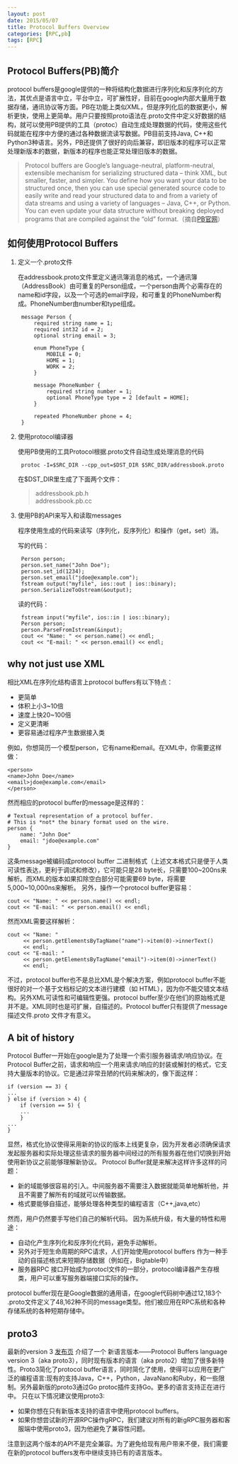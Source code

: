 ```yaml
---
layout: post
date: 2015/05/07
title: Protocol Buffers Overview
categories: [RPC,pb]
tags: [RPC]
---
```



## Protocol Buffers(PB)简介
protocol buffers是google提供的一种将结构化数据进行序列化和反序列化的方法，其优点是语言中立，平台中立，可扩展性好，目前在google内部大量用于数据存储，通讯协议等方面。PB在功能上类似XML，但是序列化后的数据更小，解析更快，使用上更简单。用户只要按照proto语法在.proto文件中定义好数据的结构，就可以使用PB提供的工具（protoc）自动生成处理数据的代码，使用这些代码就能在程序中方便的通过各种数据流读写数据。PB目前支持Java, C++和Python3种语言。另外，PB还提供了很好的向后兼容，即旧版本的程序可以正常处理新版本的数据，新版本的程序也能正常处理旧版本的数据。
<!--more-->
>Protocol buffers are Google’s language-neutral, platform-neutral, extensible mechanism for serializing structured data – think XML, but smaller, faster, and simpler. You define how you want your data to be structured once, then you can use special generated source code to easily write and read your structured data to and from a variety of data streams and using a variety of languages – Java, C++, or Python. You can even update your data structure without breaking deployed programs that are compiled against the “old” format.（摘自[PB官网](https://developers.google.com/protocol-buffers/docs/overview?hl=zh-cn)）

## 如何使用Protocol Buffers
1. 定义一个.proto文件

	在addressbook.proto文件里定义通讯簿消息的格式，一个通讯簿（AddressBook）由可重复的Person组成，一个person由两个必需存在的name和id字段，以及一个可选的email字段，和可重复的PhoneNumber构成。PhoneNumber由number和type组成。

		message Person {
	  		required string name = 1;
	  		required int32 id = 2;
	  		optional string email = 3;

			enum PhoneType {
	    		MOBILE = 0;
	    		HOME = 1;
	    		WORK = 2;
	  		}

	  		message PhoneNumber {
	    		required string number = 1;
	    		optional PhoneType type = 2 [default = HOME];
	  		}

	 		repeated PhoneNumber phone = 4;
		}
	

2. 使用protocol编译器

	使用PB使用的工具Protocol根据.proto文件自动生成处理消息的代码
	
		protoc -I=$SRC_DIR --cpp_out=$DST_DIR $SRC_DIR/addressbook.proto
	
	在$DST_DIR里生成了下面两个文件：
	>addressbook.pb.h
	><br>
	>addressbook.pb.cc

3. 使用PB的API来写入和读取messages
	
	程序使用生成的代码来读写（序列化，反序列化）和操作（get，set）消。
	
	写的代码：
	
		Person person;
		person.set_name("John Doe");
		person.set_id(1234);
		person.set_email("jdoe@example.com");
		fstream output("myfile", ios::out | ios::binary);
		person.SerializeToOstream(&output);
	
	读的代码：
	
		fstream input("myfile", ios::in | ios::binary);
		Person person;
		person.ParseFromIstream(&input);
		cout << "Name: " << person.name() << endl;
		cout << "E-mail: " << person.email() << endl;

## why not just use XML
相比XML在序列化结构语言上protocol buffers有以下特点：

* 更简单
* 体积上小3~10倍
* 速度上快20~100倍
* 定义更清晰
* 更容易通过程序产生数据接入类

例如，你想简历一个模型person，它有name和email。在XML中，你需要这样做：
	
	<person>
	<name>John Doe</name>
	<email>jdoe@example.com</email>
	</person>

然而相应的protocol buffer的message是这样的：

	# Textual representation of a protocol buffer.
	# This is *not* the binary format used on the wire.
	person {
  		name: "John Doe"
  		email: "jdoe@example.com"
	}

这条message被编码成protocol buffer 二进制格式（上述文本格式只是便于人类可读性表达，更利于调试和修改），它可能只是28 byte长，只需要100~200ns来解析。而XML的版本如果扣除空白部分可能需要69 byte，将需要5,000~10,000ns来解析。
另外，操作一个protocol buffer更容易：

	cout << "Name: " << person.name() << endl;
	cout << "E-mail: " << person.email() << endl;

然而XML需要这样解析：

	cout << "Name: "
     	 << person.getElementsByTagName("name")->item(0)->innerText()
     	 << endl;
	cout << "E-mail: "
      	 << person.getElementsByTagName("email")->item(0)->innerText()
     	 << endl;

不过，protocol buffer也不是总比XML是个解决方案，例如protocol buffer不能很好的对一个基于文档标记的文本进行建模（如 HTML），因为你不能交错文本结构。另外XML可读性和可编辑性更强。protocol buffer至少在他们的原始格式是并不是。XML同时也是可扩展，自描述的。Protocol buffer只有提供了message描述文件.proto 文件才有意义。

## A bit of history
Protocol Buffer一开始在google是为了处理一个索引服务器请求/响应协议。在Protocol Buffer之前，请求和响应一个用来请求/响应的封装或解封的格式，它支持大量版本的协议。它是通过非常丑陋的代码来解决的，像下面这样：

	if (version == 3) {
   	...
 	} else if (version > 4) {
   		if (version == 5) {
     	...
   		}
   	...
 	}

显然，格式化协议使得采用新的协议的版本上线更复杂，因为开发者必须确保请求发起服务器和实际处理这些请求的服务器中间经过的所有服务器在他们切换到开始使用新协议之前能够理解新协议。
Protocol Buffer就是来解决这样许多这样的问题：

* 新的域能够很容易的引入。中间服务器不需要注入数据就能简单地解析他，并且不需要了解所有的域就可以传输数据。
* 格式要能够自描述，能够处理各种类型的编程语言（C++,java,etc）

然而，用户仍然要手写他们自己的解析代码。
因为系统升级，有大量的特性和用途：

* 自动化产生序列化和反序列化代码，避免手动解析。
* 另外对于短生命周期的RPC请求，人们开始使用protocol buffers 作为一种手动的自描述格式来短期存储数据（例如在，Bigtable中）
* 服务器RPC 接口开始成为protocl文件的一部分，protocol编译器产生存根类，用户可以重写服务器端接口实际的操作。

protocol buffer现在是Google数据的通用语，在google代码树中通过12,183个 .proto文件定义了48,162种不同的message类型。他们被应用在RPC系统和各种存储系统的各种短期存储中。




	
## proto3
最新的version 3 [发布页](https://github.com/google/protobuf/releases)  介绍了一个 新语言版本——Protocol Buffers language version 3（aka proto3），同时现有版本的语言（aka proto2）增加了很多新特性。Proto3简化了protocol buffer语言，同时简化了使用，使得可以应用在更广泛的编程语言:现有的支持Java，C++，Python，JavaNano和Ruby，和一些限制。另外最新版的proto3通过Go protoc插件支持Go。更多的语言支持正在进行中。
只在以下情况建议使用proto3:
* 如果你想在只有新版本支持的语言中使用protocol buffers。
* 如果你想尝试新的开源RPC操作gRPC，我们建议对所有的新gRPC服务器和客服端中使用proto3，因为他避免了兼容性问题。

注意到这两个版本的API不是完全兼容。为了避免给现有用户带来不便，我们需要在新的protocol buffers发布中继续支持已有的语言版本。

